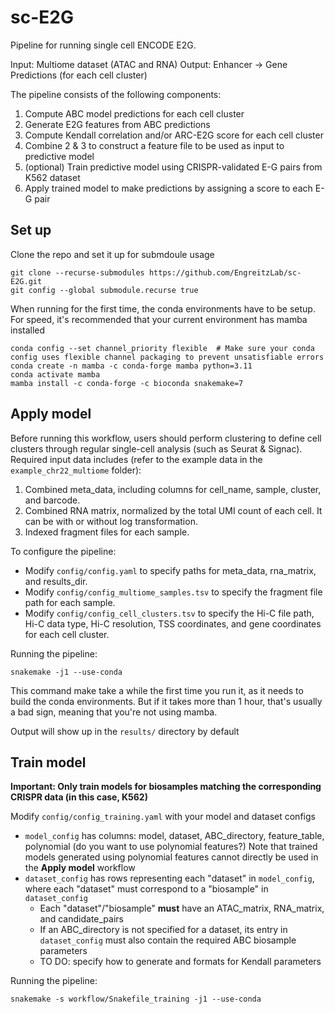 # sc-E2G
Pipeline for running single cell ENCODE E2G.

Input: Multiome dataset (ATAC and RNA)
Output: Enhancer -> Gene Predictions (for each cell cluster)

The pipeline consists of the following components:
1. Compute ABC model predictions for each cell cluster
2. Generate E2G features from ABC predictions
3. Compute Kendall correlation and/or ARC-E2G score for each cell cluster
4. Combine 2 & 3 to construct a feature file to be used as input to predictive model
5. (optional) Train predictive model using CRISPR-validated E-G pairs from K562 dataset
6. Apply trained model to make predictions by assigning a score to each E-G pair

## Set up
Clone the repo and set it up for submdoule usage
```
git clone --recurse-submodules https://github.com/EngreitzLab/sc-E2G.git
git config --global submodule.recurse true
```

When running for the first time, the conda environments have to be setup.
For speed, it's recommended that your current environment has mamba installed

```
conda config --set channel_priority flexible  # Make sure your conda config uses flexible channel packaging to prevent unsatisfiable errors
conda create -n mamba -c conda-forge mamba python=3.11
conda activate mamba
mamba install -c conda-forge -c bioconda snakemake=7
```

## Apply model
Before running this workflow, users should perform clustering to define cell clusters through regular single-cell analysis (such as Seurat & Signac).
Required input data includes (refer to the example data in the `example_chr22_multiome` folder):
1. Combined meta_data, including columns for cell_name, sample, cluster, and barcode.
2. Combined RNA matrix, normalized by the total UMI count of each cell. It can be with or without log transformation.
3. Indexed fragment files for each sample.

To configure the pipeline:
- Modify `config/config.yaml` to specify paths for meta_data, rna_matrix, and results_dir.
- Modify `config/config_multiome_samples.tsv` to specify the fragment file path for each sample.
- Modify `config/config_cell_clusters.tsv` to specify the Hi-C file path, Hi-C data type, Hi-C resolution, TSS coordinates, and gene coordinates for each cell cluster.



Running the pipeline:
```
snakemake -j1 --use-conda
```
This command make take a while the first time you run it, as it needs to build the conda environments. 
But if it takes more than 1 hour, that's usually a bad sign, meaning that you're not using mamba.

Output will show up in the `results/` directory by default

## Train model

**Important: Only train models for biosamples matching the corresponding CRISPR data (in this case, K562)**

Modify `config/config_training.yaml` with your model and dataset configs
- `model_config` has columns: model, dataset, ABC_directory, feature_table, polynomial (do you want to use polynomial features?) 
Note that trained models generated using polynomial features cannot directly be used in the **Apply model** workflow
- `dataset_config` has rows representing each "dataset"  in `model_config`, where each "dataset" must correspond to a "biosample" in `dataset_config`
    - Each "dataset"/"biosample" **must** have an ATAC_matrix, RNA_matrix, and candidate_pairs
    - If an ABC_directory is not specified for a dataset, its entry in `dataset_config` must also contain the required ABC biosample parameters
    - TO DO: specify how to generate and formats for Kendall parameters

Running the pipeline:
```
snakemake -s workflow/Snakefile_training -j1 --use-conda
```